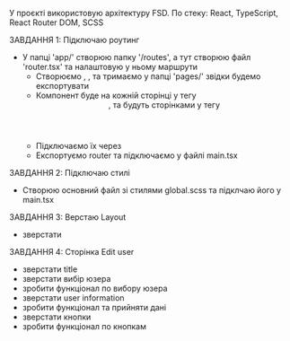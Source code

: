 У проєкті використовую архітектуру FSD.
По стеку: React, TypeScript, React Router DOM, SCSS

ЗАВДАННЯ 1: Підключаю роутинг
 - У папці 'app/' створюю папку '/routes', а тут створюю файл 'router.tsx' та налаштовую у ньому маршрути
   - Створюємо <Layout>, <UserEdit>, <UserList> та тримаємо у папці 'pages/' звідки будемо експортувати
   - Компонент <Layout> буде на кожній сторінці у тегу <header>, <UserEdit> та <UserList> будуть сторінками у тегу <main>
   - Підключаємо їх через <Outlet />
   - Експортуємо router та підключаємо у файлі main.tsx

ЗАВДАННЯ 2: Підключаю стилі
 - Створюю основний файл зі стилями global.scss та підклчаю його у main.tsx 

ЗАВДАННЯ 3: Верстаю Layout 
 - зверстати <Layout>

ЗАВДАННЯ 4: Сторінка Edit user
 - зверстати title
 - зверстати вибір юзера
 - зробити функціонал по вибору юзера
 - зверстати user information
 - зробити функціонал та прийняти дані 
 - зверстати кнопки
 - зробити функціонал по кнопкам
